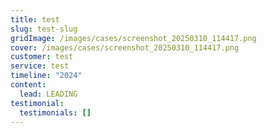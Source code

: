 ```yaml
---
title: test
slug: test-slug
gridImage: /images/cases/screenshot_20250310_114417.png
cover: /images/cases/screenshot_20250310_114417.png
customer: test
service: test
timeline: "2024"
content:
  lead: L﻿EADING
testimonial:
  testimonials: []
---
```

